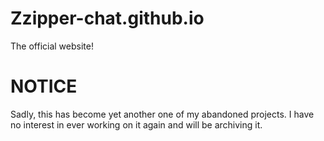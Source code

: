 # Zzipper-chat.github.io

The official website!

# NOTICE

Sadly, this has become yet another one of my abandoned projects. I have no interest in ever working on it again and will be archiving it.
